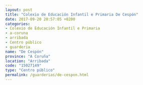 ```yaml
---
layout: post
title: "Colexio de Educación Infantil e Primaria De Cespón"
date: 2017-09-20 20:57:05 +0200
categories:
- Colexio de Educación Infantil e Primaria
- a-coruna
- arribada
- Centro público
- guarderia
name: "De Cespón"
province: "A Coruña"
location: "Arribada"
code: "15027149"
type: "Centro público"
permalink: /guarderias/de-cespon.html
---
```

